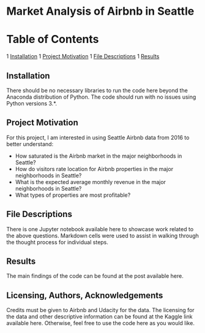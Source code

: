 # Market Analysis of Airbnb in Seattle

# Table of Contents
1 [Installation](#installation)
1 [Project Motivation](#motivation)
1 [File Descriptions](#files)
1 [Results](#results)

## Installation
There should be no necessary libraries to run the code here beyond the Anaconda distribution of Python. The code should run with no issues using Python versions 3.*.
## Project Motivation
For this project, I am interested in using Seattle Airbnb data from 2016 to better understand:
*	How saturated is the Airbnb market in the major neighborhoods in Seattle?
* How do visitors rate location for Airbnb properties in the major neighborhoods in Seattle?
* What is the expected average monthly revenue in the major neighborhoods in Seattle?
* What types of properties are most profitable?
## File Descriptions
There is one Jupyter notebook available here to showcase work related to the above questions. Markdown cells were used to assist in walking through the thought process for individual steps.
## Results
The main findings of the code can be found at the post available here.
## Licensing, Authors, Acknowledgements
Credits must be given to Airbnb and Udacity for the data. The licensing for the data and other descriptive information can be found at the Kaggle link available here.  Otherwise, feel free to use the code here as you would like. 
